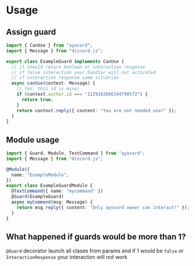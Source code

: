 # Usage

## Assign guard

```ts
import { CanUse } from "ayocord";
import { Message } from "discord.js";

export class ExampleGuard implements CanUse {
  // it should return boolean or interaction response
  // if false interaction your handler will not activated
  // if interaction response same situation
  async canUse(context: Message) {
    // Yes, this id is mine)
    if (context.author.id === "1129162686194790572") {
      return true;
    }
    return context.reply({ content: "You are not needed user" });
  }
}
```

## Module usage

```ts
import { Guard, Module, TextCommand } from "ayocord";
import { Message } from "discord.js";

@Module({
  name: "ExampleModule",
})
export class ExampleGuardModule {
  @TextCommand({ name: "mycommand" })
  @Guard(ExampleGuard)
  async myCommand(msg: Message) {
    return msg.reply({ content: "Only ayocord owner can interact!" });
  }
}
```

## What happened if guards would be more than 1?

`@Guard` decorator launch all clases from params and if 1 would be `false` or `InteractionResponse` your interaction will not work
